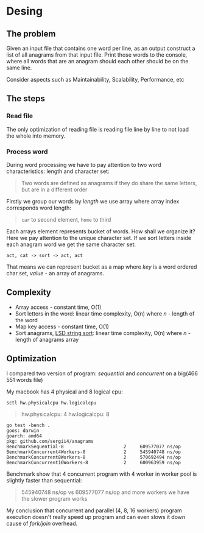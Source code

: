 # Desing

## The problem

Given an input file that contains one word per line, as an output construct a list of all anagrams from that input file. Print those words to the console, where all words that are an anagram should each other should be on the same line.

Consider aspects such as Maintainability, Scalability, Performance, etc

## The steps

### Read file

The only optimization of reading file is reading file line by line to not load the whole into memory.

### Process word 

During word processing we have to pay attention to two word characteristics: length and character set:

> Two words are defined as anagrams if they do share the same letters, but are in a different order

Firstly we group our words by _length_ we use array where array index corresponds word length:

> `car` to second element, `home` to third
	
Each arrays element represents bucket of words. How shall we organize it? Here we pay attention to the unique character set. 
If we sort letters inside each anagram word we get the same character set:
```
act, cat -> sort -> act, act
```
That means we can represent bucket as a map where _key_ is a word ordered char set, _value_ - an array of anagrams.

## Complexity

- Array access - constant time, O(1)
- Sort letters in the word: linear time complexity, O(n) where _n_ - length of the word
- Map key access - constant time, O(1) 
- Sort anagrams, [LSD string sort](https://www.informit.com/articles/article.aspx?p=2180073&seqNum=2): linear time complexity, O(n) where _n_ - length of anagrams array

## Optimization

I compared two version of program: _sequential_ and _concurrent_ on a big(466 551 words file)

My macbook has 4 physical and 8 logical cpu:
```
sctl hw.physicalcpu hw.logicalcpu
```
> hw.physicalcpu: 4
> hw.logicalcpu: 8

```
go test -bench .
goos: darwin
goarch: amd64
pkg: github.com/sergii4/anagrams
BenchmarkSequential-8            	       2	 609577077 ns/op
BenchmarkConcurrent4Workers-8    	       2	 545940748 ns/op
BenchmarkConcurrent8Workers-8    	       2	 570692494 ns/op
BenchmarkConcurrent16Workers-8   	       2	 600963959 ns/op
```

Benchmark show that 4 concurrent program with 4 worker in worker pool is slightly faster than sequential:
> 545940748 ns/op vs 609577077 ns/op
and more workers we have the slower program works

My conclusion that concurrent and parallel (4, 8, 16 workers) program execution doesn't really speed up program and can even slows it down cause of *fork/join* overhead. 
